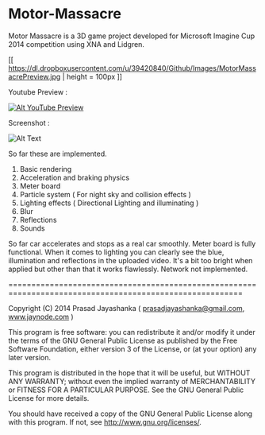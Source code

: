 Motor-Massacre
==============

Motor Massacre is a 3D game project developed for Microsoft Imagine Cup 2014 competition using XNA and Lidgren.


[[ https://dl.dropboxusercontent.com/u/39420840/Github/Images/MotorMassacrePreview.jpg | height = 100px ]]

Youtube Preview :

[![Alt YouTube Preview](https://i1.ytimg.com/vi/SC0WQ9LVjhc/2.jpg?time=1399981042212)](https://www.youtube.com/watch?v=SC0WQ9LVjhc)

Screenshot :

![Alt Text](http://www.sheawong.com/wp-content/uploads/2013/08/keephatin.gif)

So far these are implemented.

1) Basic rendering
2) Acceleration and braking physics
3) Meter board
4) Particle system ( For night sky and collision effects )
5) Lighting effects ( Directional Lighting and illuminating )
6) Blur
7) Reflections
8) Sounds

So far car accelerates and stops as a real car smoothly. Meter board is fully functional. When it comes to 
lighting you can clearly see the blue, illumination and reflections in the uploaded video. It's a bit too bright
when applied but other than that it works flawlessly. Network not implemented.

=========================================================================================================


Copyright (C) 2014 Prasad Jayashanka ( prasadjayashanka@gmail.com, www.jaynode.com )

This program is free software: you can redistribute it and/or modify it under the terms of the GNU General 
Public License as published by the Free Software Foundation, either version 3 of the License, or (at your option) 
any later version.

This program is distributed in the hope that it will be useful, but WITHOUT ANY WARRANTY; 
without even the implied warranty of MERCHANTABILITY or FITNESS FOR A PARTICULAR PURPOSE. 
See the GNU General Public License for more details.


You should have received a copy of the GNU General Public License along with this program. 
If not, see http://www.gnu.org/licenses/.

